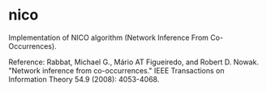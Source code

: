 # nico

Implementation of NICO algorithm (Network Inference From Co-Occurrences).

Reference:
Rabbat, Michael G., Mário AT Figueiredo, and Robert D. Nowak. "Network inference from co-occurrences." IEEE Transactions on Information Theory 54.9 (2008): 4053-4068.
